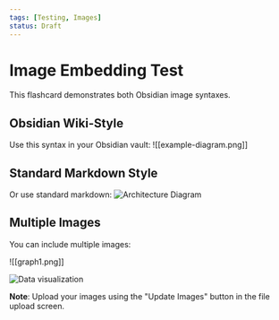```yaml
---
tags: [Testing, Images]
status: Draft
---
```


# Image Embedding Test

This flashcard demonstrates both Obsidian image syntaxes.

## Obsidian Wiki-Style
Use this syntax in your Obsidian vault:
![[example-diagram.png]]

## Standard Markdown Style
Or use standard markdown:
![Architecture Diagram](images/architecture.png)

## Multiple Images
You can include multiple images:

![[graph1.png]]

![Data visualization](images/chart.png)

**Note**: Upload your images using the "Update Images" button in the file upload screen.

